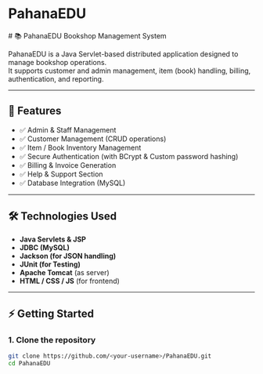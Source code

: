 <h1>PahanaEDU</h1>
# 📚 PahanaEDU Bookshop Management System

PahanaEDU is a Java Servlet-based distributed application designed to manage bookshop operations.  
It supports customer and admin management, item (book) handling, billing, authentication, and reporting.  

---

## 🚀 Features
- ✅ Admin & Staff Management  
- ✅ Customer Management (CRUD operations)  
- ✅ Item / Book Inventory Management  
- ✅ Secure Authentication (with BCrypt & Custom password hashing)  
- ✅ Billing & Invoice Generation  
- ✅ Help & Support Section  
- ✅ Database Integration (MySQL)  

---

## 🛠️ Technologies Used
- **Java Servlets & JSP**
- **JDBC (MySQL)**
- **Jackson (for JSON handling)**
- **JUnit (for Testing)**
- **Apache Tomcat** (as server)
- **HTML / CSS / JS** (for frontend)

---

## ⚡ Getting Started

### 1. Clone the repository
```bash
git clone https://github.com/<your-username>/PahanaEDU.git
cd PahanaEDU
